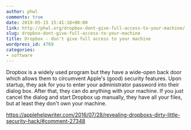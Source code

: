 ```yaml
---
author: phwl
comments: true
date: 2019-05-15 15:41:18+00:00
link: http://phwl.org/dropbox-dont-give-full-access-to-your-machine/
slug: dropbox-dont-give-full-access-to-your-machine
title: Dropbox - don't give full access to your machine
wordpress_id: 4769
categories:
- software
---
```





Dropbox is a widely used program but they have a wide-open back door which allows them to circumvent Apple's  (good) security features. Upon startup, they ask for you to enter your administrator password into their dialog box. After that, they can do anything with your machine. If you just cancel the dialog and start Dropbox up manually, they have all your files, but at least they don't own your machine.








https://applehelpwriter.com/2016/07/28/revealing-dropboxs-dirty-little-security-hack/#comment-27348




